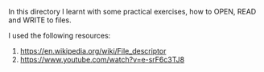 In this directory I learnt with some practical exercises,
how to OPEN, READ and WRITE to files.

I used the following resources:
1. https://en.wikipedia.org/wiki/File_descriptor
2. https://www.youtube.com/watch?v=e-srF6c3TJ8